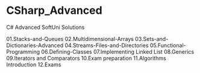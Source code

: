 # CSharp_Advanced

C# Advanced SoftUni Solutions

01.Stacks-and-Queues
02.Multidimensional-Arrays
03.Sets-and-Dictionaries-Advanced
04.Streams-Files-and-Directories
05.Functional-Programming
06.Defining-Classes
07.Implementing Linked List
08.Generics
09.Iterators and Comparators
10.Exam preparation
11.Algorithms Introduction
12.Exams
